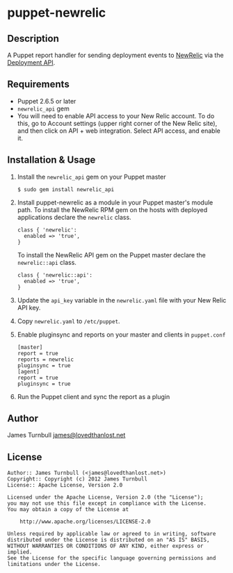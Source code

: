 puppet-newrelic
=============

Description
-----------

A Puppet report handler for sending deployment events to
[NewRelic](http://newrelic.com) via the [Deployment
API](http://newrelic.github.com/newrelic_api/NewRelicApi/Deployment.html).

Requirements
------------

* Puppet 2.6.5 or later
* `newrelic_api` gem
* You will need to enable API access to your New Relic account. To do this, go to
Account settings (upper right corner of the New Relic site), and then
click on API + web integration. Select API access, and enable it.

Installation & Usage
--------------------

1.  Install the `newrelic_api` gem on your Puppet master

        $ sudo gem install newrelic_api

2.  Install puppet-newrelic as a module in your Puppet master's module
    path. To install the NewRelic RPM gem on the hosts with deployed
    applications declare the `newrelic` class.

        class { 'newrelic':
          enabled => 'true',
        }

    To install the NewRelic API gem on the Puppet master declare the
    `newrelic::api` class.

        class { 'newrelic::api':
          enabled => 'true',
        }   

3.  Update the `api_key` variable in the `newrelic.yaml` file with
    your New Relic API key.

4.  Copy `newrelic.yaml` to `/etc/puppet`.

5.  Enable pluginsync and reports on your master and clients in `puppet.conf`

        [master]
        report = true
        reports = newrelic
        pluginsync = true
        [agent]
        report = true
        pluginsync = true

6.  Run the Puppet client and sync the report as a plugin

Author
------

James Turnbull <james@lovedthanlost.net>

License
-------

    Author:: James Turnbull (<james@lovedthanlost.net>)
    Copyright:: Copyright (c) 2012 James Turnbull
    License:: Apache License, Version 2.0

    Licensed under the Apache License, Version 2.0 (the "License");
    you may not use this file except in compliance with the License.
    You may obtain a copy of the License at

        http://www.apache.org/licenses/LICENSE-2.0

    Unless required by applicable law or agreed to in writing, software
    distributed under the License is distributed on an "AS IS" BASIS,
    WITHOUT WARRANTIES OR CONDITIONS OF ANY KIND, either express or implied.
    See the License for the specific language governing permissions and
    limitations under the License.
